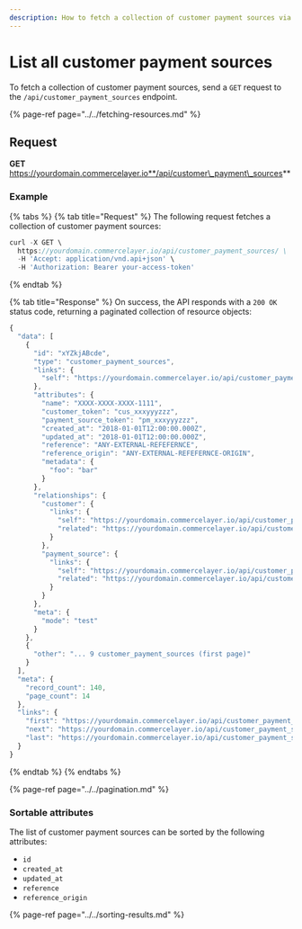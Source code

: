 ```yaml
---
description: How to fetch a collection of customer payment sources via API
---
```


# List all customer payment sources

To fetch a collection of customer payment sources, send a `GET` request to the `/api/customer_payment_sources` endpoint.

{% page-ref page="../../fetching-resources.md" %}

## Request

**GET** https://yourdomain.commercelayer.io**/api/customer\_payment\_sources**

### **Example**

{% tabs %}
{% tab title="Request" %}
The following request fetches a collection of customer payment sources:

```javascript
curl -X GET \
  https://yourdomain.commercelayer.io/api/customer_payment_sources/ \
  -H 'Accept: application/vnd.api+json' \
  -H 'Authorization: Bearer your-access-token'
```
{% endtab %}

{% tab title="Response" %}
On success, the API responds with a `200 OK` status code, returning a paginated collection of resource objects:

```javascript
{
  "data": [
    {
      "id": "xYZkjABcde",
      "type": "customer_payment_sources",
      "links": {
        "self": "https://yourdomain.commercelayer.io/api/customer_payment_sources/xYZkjABcde"
      },
      "attributes": {
        "name": "XXXX-XXXX-XXXX-1111",
        "customer_token": "cus_xxxyyyzzz",
        "payment_source_token": "pm_xxxyyyzzz",
        "created_at": "2018-01-01T12:00:00.000Z",
        "updated_at": "2018-01-01T12:00:00.000Z",
        "reference": "ANY-EXTERNAL-REFEFERNCE",
        "reference_origin": "ANY-EXTERNAL-REFEFERNCE-ORIGIN",
        "metadata": {
          "foo": "bar"
        }
      },
      "relationships": {
        "customer": {
          "links": {
            "self": "https://yourdomain.commercelayer.io/api/customer_payment_sources/xYZkjABcde/relationships/customer",
            "related": "https://yourdomain.commercelayer.io/api/customer_payment_sources/xYZkjABcde/customer"
          }
        },
        "payment_source": {
          "links": {
            "self": "https://yourdomain.commercelayer.io/api/customer_payment_sources/xYZkjABcde/relationships/payment_source",
            "related": "https://yourdomain.commercelayer.io/api/customer_payment_sources/xYZkjABcde/payment_source"
          }
        }
      },
      "meta": {
        "mode": "test"
      }
    },
    {
      "other": "... 9 customer_payment_sources (first page)"
    }
  ],
  "meta": {
    "record_count": 140,
    "page_count": 14
  },
  "links": {
    "first": "https://yourdomain.commercelayer.io/api/customer_payment_sources?page[number]=1&page[size]=10",
    "next": "https://yourdomain.commercelayer.io/api/customer_payment_sources?page[number]=2&page[size]=10",
    "last": "https://yourdomain.commercelayer.io/api/customer_payment_sources?page[number]=14&page[size]=10"
  }
}
```
{% endtab %}
{% endtabs %}

{% page-ref page="../../pagination.md" %}

### Sortable attributes

The list of customer payment sources can be sorted by the following attributes:

* `id`
* `created_at`
* `updated_at`
* `reference`
* `reference_origin`

{% page-ref page="../../sorting-results.md" %}

